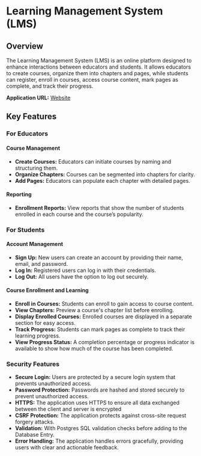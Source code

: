 # Learning Management System (LMS)

## Overview

The Learning Management System (LMS) is an online platform designed to enhance interactions between educators and students. It allows educators to create courses, organize them into chapters and pages, while students can register, enroll in courses, access course content, mark pages as complete, and track their progress.

**Application URL:** [Website](https://learning-management-system-vai1.onrender.com/)

## Key Features

### For Educators

#### Course Management
- **Create Courses:** Educators can initiate courses by naming and structuring them.
- **Organize Chapters:** Courses can be segmented into chapters for clarity.
- **Add Pages:** Educators can populate each chapter with detailed pages.

#### Reporting
- **Enrollment Reports:** View reports that show the number of students enrolled in each course and the course’s popularity.

### For Students

#### Account Management
- **Sign Up:** New users can create an account by providing their name, email, and password.
- **Log In:** Registered users can log in with their credentials.
- **Log Out:** All users have the option to log out securely.

#### Course Enrollment and Learning
- **Enroll in Courses:** Students can enroll to gain access to course content.
- **View Chapters:** Preview a course's chapter list before enrolling.
- **Display Enrolled Courses:** Enrolled courses are displayed in a separate section for easy access.
- **Track Progress:** Students can mark pages as complete to track their learning progress.
- **View Progress Status:** A completion percentage or progress indicator is available to show how much of the course has been completed.

### Security Features
- **Secure Login:** Users are protected by a secure login system that prevents unauthorized access.
- **Password Protection:** Passwords are hashed and stored securely to prevent unauthorized access.
- **HTTPS:** The application uses HTTPS to ensure all data exchanged between the client and server is encrypted
- **CSRF Protection:** The application protects against cross-site request forgery attacks.
- **Validation:** With Postgres SQL validation checks before adding to the Database Entry.
- **Error Handling:** The application handles errors gracefully, providing users with clear and actionable feedback.

